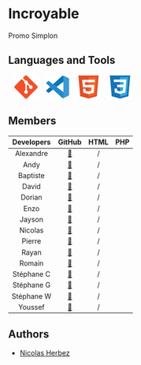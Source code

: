 # Incroyable

Promo Simplon

## Languages and Tools

&nbsp;&nbsp;
![img_git](./img/git.svg)
&nbsp;&nbsp;
![img_vscode](./img/vscode.svg)
&nbsp;&nbsp;
![img_html](./img/html.svg)
&nbsp;&nbsp;
![img_css](./img/css.svg)

## Members

| Developers | GitHub | HTML | PHP |
| :----: | :----: | :----: | :----: |
| Alexandre | <a href="https://github.com/AlexGrimpeur" target="_blank">🔗</a> | / |
| Andy | <a href="https://github.com/djangoamidala" target="_blank">🔗</a> | / |
| Baptiste | <a href="https://github.com/BardenoED" target="_blank">🔗</a> | / |
| David | <a href="https://github.com/davidcatty" target="_blank">🔗</a> | / |
| Dorian | <a href="https://github.com/Zenqahh" target="_blank">🔗</a> | / |
| Enzo | <a href="https://github.com/Enzo-Leroy" target="_blank">🔗</a> | / |
| Jayson | <a href="https://github.com/jaysd5" target="_blank">🔗</a> | / |
| Nicolas | <a href="https://github.com/Nikolaos59" target="_blank">🔗</a> | / |
| Pierre | <a href="https://github.com/Pierro-j" target="_blank">🔗</a> | / |
| Rayan | <a href="https://github.com/Rayan-Lamblin" target="_blank">🔗</a> | / |
| Romain | <a href="https://github.com/Romainlens" target="_blank">🔗</a> | / |
| Stéphane C | <a href="https://github.com/StepC4" target="_blank">🔗</a> | / |
| Stéphane G | <a href="https://github.com/FuriousWolffr" target="_blank">🔗</a> | / |
| Stéphane W | <a href="https://github.com/Stephane-W" target="_blank">🔗</a> | / |
| Youssef | <a href="https://github.com/Yeyo9" target="_blank">🔗</a> | / |

## Authors

* [Nicolas Herbez](https://github.com/nicolas-herbez)

